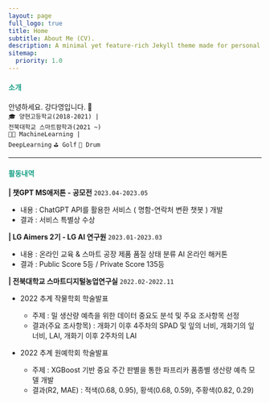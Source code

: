 ```yaml
---
layout: page
full_logo: true
title: Home
subtitle: About Me (CV).
description: A minimal yet feature-rich Jekyll theme made for personal websites and blogs.
sitemap:
  priority: 1.0
---
```


<h4 style="color:#16a085"><strong>소개</strong></h4>

안녕하세요. 강다영입니다. 👋<br>
<code>🎓 양현고등학교(2018-2021) | 전북대학교 스마트팜학과(2021 ~)</code><br>
<code>👩‍💻 MachineLearning | DeepLearning</code> <code>⛳️ Golf</code> <code>🥁 Drum</code>

---

<h4 style="color:#16a085"><strong>활동내역</strong></h4>

<strong>| 챗GPT MS애저톤 - 공모전</strong> <code>2023.04-2023.05</code>
  - 내용 : ChatGPT API를 활용한 서비스 ( 명함-연락처 변환 챗봇 ) 개발 
  - 결과 : 서비스 특별상 수상 

<strong>| LG Aimers 2기 - LG AI 연구원</strong> <code>2023.01-2023.03</code>
  - 내용 : 온라인 교육 & 스마트 공장 제품 품질 상태 분류 AI 온라인 해커톤
  - 결과 : Public Score 5등 / Private Score 135등 

<strong>| 전북대학교 스마트디지털농업연구실</strong> <code>2022.02-2022.11</code> 

- 2022 추계 작물학회 학술발표
  - 주제 : 밀 생산량 예측을 위한 데이터 중요도 분석 및 주요 조사항목 선정 
  - 결과(주요 조사항목) : 개화기 이후 4주차의 SPAD 및 잎의 너비, 개화기의 잎 너비, LAI, 개화기 이후 2주차의 LAI


- 2022 추계 원예학회 학술발표
  - 주제 :  XGBoost 기반 중요 주간 판별을 통한 파프리카 품종별 생산량 예측 모델 개발 
  - 결과(R2, MAE) : 적색(0.68, 0.95), 황색(0.68, 0.59), 주황색(0.82, 0.29)   


<br>
<br>
<br>
<br>
<br>
<br>
<br>
